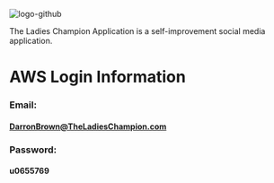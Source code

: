 ![logo-github](https://user-images.githubusercontent.com/20943614/30001247-4a71b278-9045-11e7-9967-7cc55d2a4ed7.png)




The Ladies Champion Application is a self-improvement social media application. 

# AWS Login Information

### Email:
#### DarronBrown@TheLadiesChampion.com

### Password: 
#### u0655769


